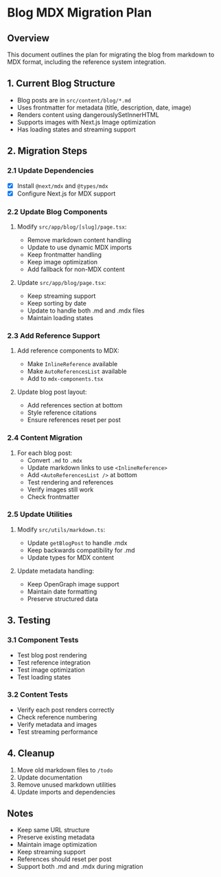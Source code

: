 # Blog MDX Migration Plan

## Overview

This document outlines the plan for migrating the blog from markdown to MDX format, including the reference system integration.

## 1. Current Blog Structure

- Blog posts are in `src/content/blog/*.md`
- Uses frontmatter for metadata (title, description, date, image)
- Renders content using dangerouslySetInnerHTML
- Supports images with Next.js Image optimization
- Has loading states and streaming support

## 2. Migration Steps

### 2.1 Update Dependencies

- [x] Install `@next/mdx` and `@types/mdx`
- [x] Configure Next.js for MDX support

### 2.2 Update Blog Components

1. Modify `src/app/blog/[slug]/page.tsx`:

   - Remove markdown content handling
   - Update to use dynamic MDX imports
   - Keep frontmatter handling
   - Keep image optimization
   - Add fallback for non-MDX content

2. Update `src/app/blog/page.tsx`:
   - Keep streaming support
   - Keep sorting by date
   - Update to handle both .md and .mdx files
   - Maintain loading states

### 2.3 Add Reference Support

1. Add reference components to MDX:

   - Make `InlineReference` available
   - Make `AutoReferencesList` available
   - Add to `mdx-components.tsx`

2. Update blog post layout:
   - Add references section at bottom
   - Style reference citations
   - Ensure references reset per post

### 2.4 Content Migration

1. For each blog post:
   - Convert `.md` to `.mdx`
   - Update markdown links to use `<InlineReference>`
   - Add `<AutoReferencesList />` at bottom
   - Test rendering and references
   - Verify images still work
   - Check frontmatter

### 2.5 Update Utilities

1. Modify `src/utils/markdown.ts`:

   - Update `getBlogPost` to handle .mdx
   - Keep backwards compatibility for .md
   - Update types for MDX content

2. Update metadata handling:
   - Keep OpenGraph image support
   - Maintain date formatting
   - Preserve structured data

## 3. Testing

### 3.1 Component Tests

- Test blog post rendering
- Test reference integration
- Test image optimization
- Test loading states

### 3.2 Content Tests

- Verify each post renders correctly
- Check reference numbering
- Verify metadata and images
- Test streaming performance

## 4. Cleanup

1. Move old markdown files to `/todo`
2. Update documentation
3. Remove unused markdown utilities
4. Update imports and dependencies

## Notes

- Keep same URL structure
- Preserve existing metadata
- Maintain image optimization
- Keep streaming support
- References should reset per post
- Support both .md and .mdx during migration
